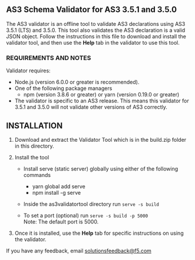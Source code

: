## AS3 Schema Validator for AS3 3.5.1 and 3.5.0

The AS3 validator is an offline tool to validate AS3 declarations using AS3 3.5.1 (LTS) and 3.5.0. This tool also validates the AS3 declaration is a valid JSON object.  Follow the instructions in this file to download and install the validator tool, and then use the **Help** tab in the validator to use this tool.

### REQUIREMENTS AND NOTES

Validator requires:

- Node.js (version 6.0.0 or greater is recommended).
- One of the following package managers 
  - npm (version 3.8.6 or greater) or yarn (version 0.19.0 or greater)
- The validator is specific to an AS3 release. This means this validator for 3.5.1 and 3.5.0 will not validate other versions of AS3 correctly.

## INSTALLATION

1. Download and extract the Validator Tool which is in the build.zip folder in this directory.  

2. Install the tool 

    - Install serve (static server) globally using either of the following commands
        - yarn global add serve
        - npm install -g serve

    - Inside the as3validatortool directory run  ```serve -s build```

    - To set a port (optional) run ```serve -s build -p 5000```  <br>      Note: The default port is 5000.

3. Once it is installed, use the **Help** tab for specific instructions on using the validator.



If you have any feedback, email solutionsfeedback@f5.com